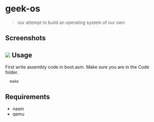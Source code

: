geek-os
==========
> our attempt to build an operating system of our own

Screenshots
-----------
![](images/screenshot1.jpg)
Usage
-----
First write assembly code in boot.asm. Make sure you are in the Code folder.
```
  make
```
Requirements
------------

+ nasm
+ qemu
